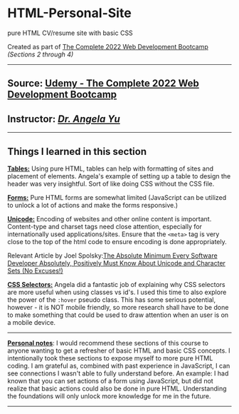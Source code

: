 # HTML-Personal-Site

pure HTML CV/resume site with basic CSS

Created as part of <u>The Complete 2022 Web Development Bootcamp</u><br>_(Sections 2 through 4)_

---

## Source: [Udemy - The Complete 2022 Web Development Bootcamp](https://www.udemy.com/course/the-complete-web-development-bootcamp/)

## Instructor: [_Dr. Angela Yu_](https://www.appbrewery.co/)

---

## Things I learned in this section

**<u>Tables:</u>** Using pure HTML, tables can help with formatting of sites and placement of elements. Angela's example of setting up a table to design the header was very insightful. Sort of like doing CSS without the CSS file.

**<u>Forms:</u>** Pure HTML forms are somewhat limited (JavaScript can be utilized to unlock a lot of actions and make the forms responsive.)

**<u>Unicode:</u>** Encoding of websites and other online content is important. Content-type and charset tags need close attention, especially for internationally used applications/sites. Ensure that the `<meta>` tag is very close to the top of the html code to ensure encoding is done appropriately.

Relevant Article by Joel Spolsky:[The Absolute Minimum Every Software Developer Absolutely, Positively Must Know About Unicode and Character Sets (No Excuses!)](https://www.joelonsoftware.com/2003/10/08/the-absolute-minimum-every-software-developer-absolutely-positively-must-know-about-unicode-and-character-sets-no-excuses/)

**<u>CSS Selectors:</u>** Angela did a fantastic job of explaining why CSS selectors are more useful when using classes vs id's. I used this time to also explore the power of the `:hover` pseudo class. This has some serious potential, however - it is NOT mobile friendly, so more research shall have to be done to make something that could be used to draw attention when an user is on a mobile device.

---

**<u>Personal notes</u>**: I would recommend these sections of this course to anyone wanting to get a refresher of basic HTML and basic CSS concepts. I intentionally took these sections to expose myself to more pure HTML coding. I am grateful as, combined with past experience in JavaScript, I can see connections I wasn't able to fully understand before. An example: I had known that you can set actions of a form using JavaScript, but did not realize that basic actions could also be done in pure HTML. Understanding the foundations will only unlock more knowledge for me in the future.

---
